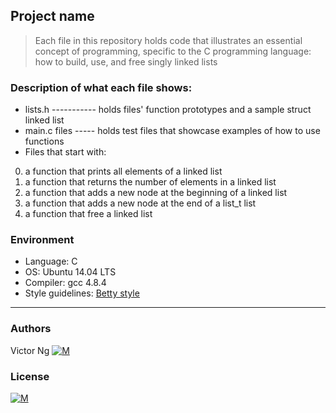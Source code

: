 ## Project name
> Each file in this repository holds code that illustrates an essential concept of programming,
> specific to the C programming language:
> how to build, use, and free singly linked lists

### Description of what each file shows:
* lists.h ----------- holds files' function prototypes and a sample struct linked list
* main.c files ----- holds test files that showcase examples of how to use functions
* Files that start with:
0. a function that prints all elements of a linked list
1. a function that returns the number of elements in a linked list
2. a function that adds a new node at the beginning of a linked list
3. a function that adds a new node at the end of a list_t list
4. a function that free a linked list

### Environment
* Language: C
* OS: Ubuntu 14.04 LTS
* Compiler: gcc 4.8.4
* Style guidelines: [Betty style](https://github.com/holbertonschool/Betty/wiki)

---
### Authors
Victor Ng [![M](https://upload.wikimedia.org/wikipedia/fr/thumb/c/c8/Twitter_Bird.svg/30px-Twitter_Bird.svg.png)](https://twitter.com/vikkybass1)

### License
 [![M](https://www.holbertonschool.com/holberton-logo-simple-200s.png)](https://www.holbertonschool.com)
